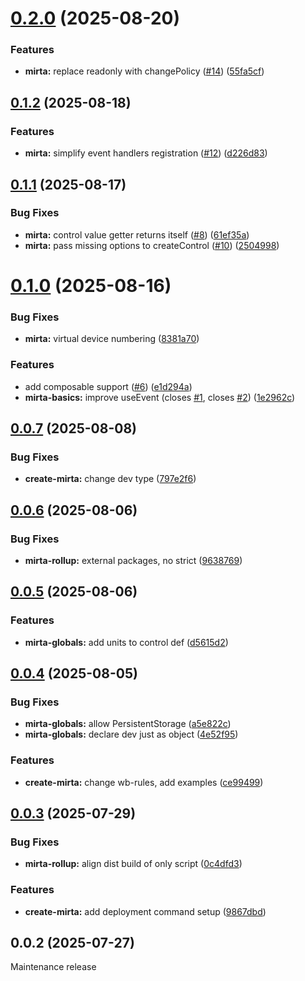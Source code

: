 # [0.2.0](https://github.com/wb-mirta/core/compare/v0.1.2...v0.2.0) (2025-08-20)


### Features

* **mirta:** replace readonly with changePolicy ([#14](https://github.com/wb-mirta/core/issues/14)) ([55fa5cf](https://github.com/wb-mirta/core/commit/55fa5cf9dd68dae2df348ad77f76d77a7b6737b9))



## [0.1.2](https://github.com/wb-mirta/core/compare/v0.1.1...v0.1.2) (2025-08-18)


### Features

* **mirta:** simplify event handlers registration ([#12](https://github.com/wb-mirta/core/issues/12)) ([d226d83](https://github.com/wb-mirta/core/commit/d226d832fe1460c3de10017337bddfda53aee875))



## [0.1.1](https://github.com/wb-mirta/core/compare/v0.1.0...v0.1.1) (2025-08-17)


### Bug Fixes

* **mirta:** control value getter returns itself ([#8](https://github.com/wb-mirta/core/issues/8)) ([61ef35a](https://github.com/wb-mirta/core/commit/61ef35a6a14691fbf4229d9a209c62b2c8532a75))
* **mirta:** pass missing options to createControl ([#10](https://github.com/wb-mirta/core/issues/10)) ([2504998](https://github.com/wb-mirta/core/commit/25049981f2bf1af697d7da865d2f12dbec8c48ed))



# [0.1.0](https://github.com/wb-mirta/core/compare/v0.0.7...v0.1.0) (2025-08-16)


### Bug Fixes

* **mirta:** virtual device numbering ([8381a70](https://github.com/wb-mirta/core/commit/8381a70690f8c21a4edd220093baf304f2e92ab5))


### Features

* add composable support ([#6](https://github.com/wb-mirta/core/issues/6)) ([e1d294a](https://github.com/wb-mirta/core/commit/e1d294ad62c74ef15f13d1ed0da0ab3c0d5ffc7e))
* **mirta-basics:** improve useEvent (closes [#1](https://github.com/wb-mirta/core/issues/1), closes [#2](https://github.com/wb-mirta/core/issues/2)) ([1e2962c](https://github.com/wb-mirta/core/commit/1e2962c26c83ae24f3e1105244524c7ce7455f30))



## [0.0.7](https://github.com/wb-mirta/core/compare/v0.0.6...v0.0.7) (2025-08-08)


### Bug Fixes

* **create-mirta:** change dev type ([797e2f6](https://github.com/wb-mirta/core/commit/797e2f625ef11f82f7f0e95b775b32d7e09c11cf))



## [0.0.6](https://github.com/wb-mirta/core/compare/v0.0.5...v0.0.6) (2025-08-06)


### Bug Fixes

* **mirta-rollup:** external packages, no strict ([9638769](https://github.com/wb-mirta/core/commit/9638769fa5c0da504806a92f88b36fa0babc34bb))



## [0.0.5](https://github.com/wb-mirta/core/compare/v0.0.4...v0.0.5) (2025-08-06)


### Features

* **mirta-globals:** add units to control def ([d5615d2](https://github.com/wb-mirta/core/commit/d5615d232f2b9e14f910a84872fb604e7a9ddb8c))



## [0.0.4](https://github.com/wb-mirta/core/compare/v0.0.3...v0.0.4) (2025-08-05)


### Bug Fixes

* **mirta-globals:** allow PersistentStorage ([a5e822c](https://github.com/wb-mirta/core/commit/a5e822cb6497241098719ed5a9eba92ad4c8868a))
* **mirta-globals:** declare dev just as object ([4e52f95](https://github.com/wb-mirta/core/commit/4e52f95a1826fadcd45305d483a9d421f25e5e1d))


### Features

* **create-mirta:** change wb-rules, add examples ([ce99499](https://github.com/wb-mirta/core/commit/ce9949984190bc117c900617faa6e44d36ea7904))



## [0.0.3](https://github.com/wb-mirta/core/compare/v0.0.2...v0.0.3) (2025-07-29)


### Bug Fixes

* **mirta-rollup:** align dist build of only script ([0c4dfd3](https://github.com/wb-mirta/core/commit/0c4dfd3cc598ea16d284b73074c7a3766ca622e8))


### Features

* **create-mirta:** add deployment command setup ([9867dbd](https://github.com/wb-mirta/core/commit/9867dbd4695ae1e15c59b37c01d8198dfb9587cb))



## 0.0.2 (2025-07-27)

Maintenance release

